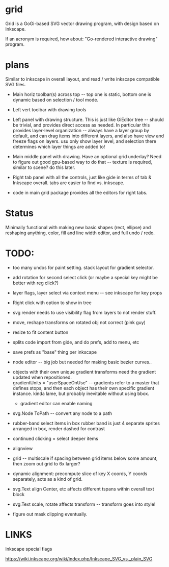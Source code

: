 # grid

Grid is a GoGi-based SVG vector drawing program, with design based on Inkscape.

If an acronym is required, how about: "Go-rendered interactive drawing" program.

# plans

Similar to inkscape in overall layout, and read / write inkscape compatible SVG files.

* Main horiz toolbar(s) across top -- top one is static, bottom one is dynamic based on selection / tool mode.

* Left vert toolbar with drawing tools

* Left panel with drawing structure.  This is just like GiEditor tree -- should be trivial, and provides direct access as needed.  In particular this provides layer-level organization -- always have a layer group by default, and can drag items into different layers, and also have view and freeze flags on layers.  usu only show layer level, and selection there determines which layer things are added to!

* Main middle panel with drawing.  Have an optional grid underlay?  Need to figure out good gpu-based way to do that -- texture is required, similar to scene?  do this later.

* Right tab panel with all the controls, just like gide in terms of tab & Inkscape overall. tabs are easier to find vs. inkscape.

* code in main grid package provides all the editors for right tabs.

# Status

Minimally functional with making new basic shapes (rect, ellipse) and reshaping anything,
color, fill and line width editor, and full undo / redo.

# TODO:

* too many undos for paint setting.  stack layout for gradient selector.

* add rotation for second select click (or maybe a special key might be better with reg click?)

* layer flags, layer select via context menu -- see inkscape for key props
* Right click with option to show in tree

* svg render needs to use visibility flag from layers to not render stuff.

* move, reshape transforms on rotated obj not correct (pink guy)

* resize to fit content button

* splits code import from gide, and do prefs, add to menu, etc

* save prefs as "base" thing per inkscape

* node editor -- big job but needed for making basic bezier curves..

* objects with their own unique gradient transforms need the gradient updated when repositioned.  
  gradientUnits = "userSpaceOnUse" -- gradients refer to a master that defines stops, and then each
  object has their own specific gradient instance.  kinda lame, but probably inevitable without using bbox.
    + gradient editor can enable naming

* svg.Node ToPath -- convert any node to a path

* rubber-band select items in box 
    rubber band is just 4 separate sprites arranged in box, render dashed for contrast

* continued clicking = select deeper items
    
* alignview

* grid -- multiscale if spacing between grid items below some amount, then zoom out grid to 6x larger?

* dynamic alignment: precompute slice of key X coords, Y coords separately, acts as a kind of grid.

* svg.Text align Center, etc affects different tspans within overall text block
* svg.Text scale, rotate affects transform -- transform goes into style!

* figure out mask clipping eventually.

# LINKS

Inkscape special flags

https://wiki.inkscape.org/wiki/index.php/Inkscape_SVG_vs._plain_SVG



